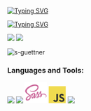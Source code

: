 
<!---
S-Guettner-Dev/S-Guettner-Dev is a ✨ special ✨ repository because its `README.md` (this file) appears on your GitHub profile.
You can click the Preview link to take a look at your changes.
--->

<!--typing hello -->
[![Typing SVG](https://readme-typing-svg.demolab.com?font=Fira+Code&size=25&duration=3000&pause=10&color=E13C80&background=1413218A&center=true&multiline=true&repeat=false&width=672&height=84&lines=Hey+there%F0%9F%91%8B+;I'm+Sven+a+passionate+frontend+developer)](https://git.io/typing-svg)


[![Typing SVG](https://readme-typing-svg.demolab.com?font=Fira+Code&weight=600&size=22&pause=300&color=CF3877&background=141321&width=435&lines=Hey+there+%F0%9F%91%8B;i+am+Sven+;a+passionate+frontend+developer)](https://git.io/typing-svg)


![](http://github-profile-summary-cards.vercel.app/api/cards/most-commit-language?username=S-Guettner&theme=radical)
![](http://github-profile-summary-cards.vercel.app/api/cards/stats?username=S-Guettner&theme=radical)




<p align="left"> <img src="https://komarev.com/ghpvc/?username=s-guettner&label=Profile%20views&color=0e75b6&style=flat" alt="s-guettner" /> </p>




<h3 align="left">Languages and Tools:</h3>
  
  
  <p align="left">
   <img height=50 src="https://cdn.jsdelivr.net/gh/devicons/devicon/icons/html5/html5-original.svg" />
  <img height=50 src="https://cdn.jsdelivr.net/gh/devicons/devicon/icons/css3/css3-original.svg" />
  <img src="https://raw.githubusercontent.com/devicons/devicon/master/icons/sass/sass-original.svg" height="50"/>
  <img src="https://raw.githubusercontent.com/devicons/devicon/master/icons/javascript/javascript-original.svg" alt="javascript" width="40" height="40"/>
  <img height=50 src="https://cdn.jsdelivr.net/gh/devicons/devicon/icons/git/git-plain.svg"/>
</p>


